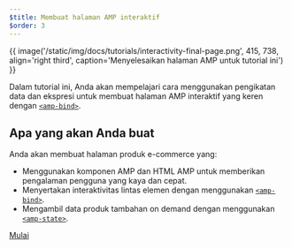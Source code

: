```yaml
---
$title: Membuat halaman AMP interaktif
$order: 3
---
```


{{ image('/static/img/docs/tutorials/interactivity-final-page.png', 415, 738, align='right third', caption='Menyelesaikan halaman AMP untuk tutorial ini') }}

Dalam tutorial ini, Anda akan mempelajari cara menggunakan pengikatan data dan ekspresi untuk membuat halaman AMP interaktif yang keren dengan [`<amp-bind>`](/id/docs/reference/components/amp-bind.html).

## Apa yang akan Anda buat

Anda akan membuat halaman produk e-commerce yang:

- Menggunakan komponen AMP dan HTML AMP untuk memberikan pengalaman pengguna yang kaya dan cepat.
- Menyertakan interaktivitas lintas elemen dengan menggunakan [`<amp-bind>`](/id/docs/reference/components/amp-bind.html).
- Mengambil data produk tambahan on demand dengan menggunakan [`<amp-state>`](/id/docs/reference/components/amp-bind.html#state).


<div class="prev-next-buttons">
<a class="button" href="/id/docs/tutorials/interactivity/prereqs-setup.html"><span class="arrow-next">Mulai</span></a>
</div>
